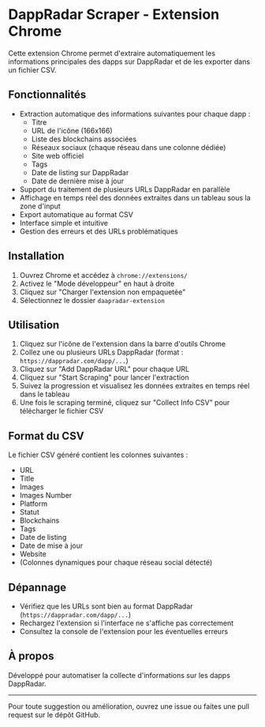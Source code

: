 # DappRadar Scraper - Extension Chrome

Cette extension Chrome permet d'extraire automatiquement les informations principales des dapps sur DappRadar et de les exporter dans un fichier CSV.

## Fonctionnalités

- Extraction automatique des informations suivantes pour chaque dapp :
  - Titre
  - URL de l'icône (166x166)
  - Liste des blockchains associées
  - Réseaux sociaux (chaque réseau dans une colonne dédiée)
  - Site web officiel
  - Tags
  - Date de listing sur DappRadar
  - Date de dernière mise à jour
- Support du traitement de plusieurs URLs DappRadar en parallèle
- Affichage en temps réel des données extraites dans un tableau sous la zone d'input
- Export automatique au format CSV
- Interface simple et intuitive
- Gestion des erreurs et des URLs problématiques

## Installation

1. Ouvrez Chrome et accédez à `chrome://extensions/`
2. Activez le "Mode développeur" en haut à droite
3. Cliquez sur "Charger l'extension non empaquetée"
4. Sélectionnez le dossier `daapradar-extension`

## Utilisation

1. Cliquez sur l'icône de l'extension dans la barre d'outils Chrome
2. Collez une ou plusieurs URLs DappRadar (format : `https://dappradar.com/dapp/...`)
3. Cliquez sur "Add DappRadar URL" pour chaque URL
4. Cliquez sur "Start Scraping" pour lancer l'extraction
5. Suivez la progression et visualisez les données extraites en temps réel dans le tableau
6. Une fois le scraping terminé, cliquez sur "Collect Info CSV" pour télécharger le fichier CSV

## Format du CSV

Le fichier CSV généré contient les colonnes suivantes :
- URL
- Title
- Images
- Images Number
- Platform
- Statut
- Blockchains
- Tags
- Date de listing
- Date de mise à jour
- Website
- (Colonnes dynamiques pour chaque réseau social détecté)

## Dépannage

- Vérifiez que les URLs sont bien au format DappRadar (`https://dappradar.com/dapp/...`)
- Rechargez l'extension si l'interface ne s'affiche pas correctement
- Consultez la console de l'extension pour les éventuelles erreurs

## À propos

Développé pour automatiser la collecte d'informations sur les dapps DappRadar.

---

Pour toute suggestion ou amélioration, ouvrez une issue ou faites une pull request sur le dépôt GitHub.
